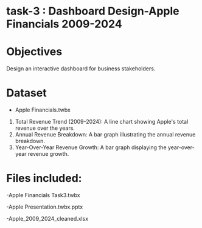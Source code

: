 # task-3 : Dashboard Design-Apple Financials 2009-2024

# Objectives
 Design an interactive dashboard for business stakeholders.

# Dataset
- Apple Financials.twbx
 
1. Total Revenue Trend (2009-2024): A line chart showing Apple's total revenue over the years.
2. Annual Revenue Breakdown: A bar graph illustrating the annual revenue breakdown.
3. Year-Over-Year Revenue Growth: A bar graph displaying the year-over-year revenue growth.

# Files included:

-Apple Financials Task3.twbx

-Apple Presentation.twbx.pptx

-Apple_2009_2024_cleaned.xlsx
